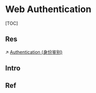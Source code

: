 # Web Authentication

[TOC]



## Res
↗ [Authentication (身份鉴别)](../../../../../🏰%20Cybersecurity%20Basics%20&%20InfoSec/Identity%20&%20Access%20Management%20(IAM)/Access%20Control/Authentication%20(身份鉴别)/Authentication%20(身份鉴别).md)



## Intro


## Ref

